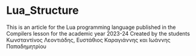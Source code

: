 # Lua_Structure
This is an article for the Lua programming language published in the Compilers lesson for the academic year 2023-24
Created by the students Κωνσταντίνος Λεοντιάδης, Ευστάθιος Καραγιάννης και Ιωάννης Παπαδημητρίου
